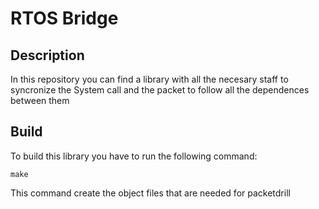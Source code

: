 # RTOS Bridge

## Description

In this repository you can find a library with all the necesary staff to syncronize the System call and the packet to follow all  the dependences between them

## Build

To build this library you have to run the following command:

```
make
```

This command create the object files that are needed for packetdrill